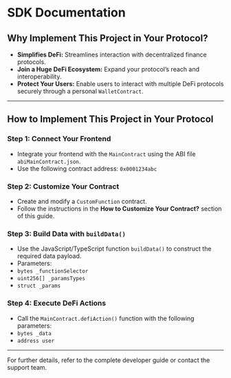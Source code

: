 # **SDK Documentation**

## Why Implement This Project in Your Protocol?

- **Simplifies DeFi:** Streamlines interaction with decentralized finance protocols.
- **Join a Huge DeFi Ecosystem:** Expand your protocol’s reach and interoperability.
- **Protect Your Users:** Enable users to interact with multiple DeFi protocols securely through a personal `WalletContract`.

---

## How to Implement This Project in Your Protocol

### Step 1: Connect Your Frontend

- Integrate your frontend with the `MainContract` using the ABI file `abiMainContract.json`.
- Use the following contract address:
 `0x0001234abc`

### Step 2: Customize Your Contract

- Create and modify a `CustomFunction` contract.
- Follow the instructions in the **How to Customize Your Contract?** section of this guide.

### Step 3: Build Data with `buildData()`

- Use the JavaScript/TypeScript function `buildData()` to construct the required data payload.
- Parameters:
- `bytes _functionSelector`
- `uint256[] _paramsTypes`
- `struct _params`

### Step 4: Execute DeFi Actions

- Call the `MainContract.defiAction()` function with the following parameters:
- `bytes _data`
- `address user`

---

For further details, refer to the complete developer guide or contact the support team.